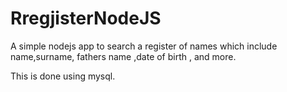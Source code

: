 # RregjisterNodeJS

A simple nodejs app to search a register of names which include name,surname, fathers name ,date of birth , and more. 

This is done using mysql. 
